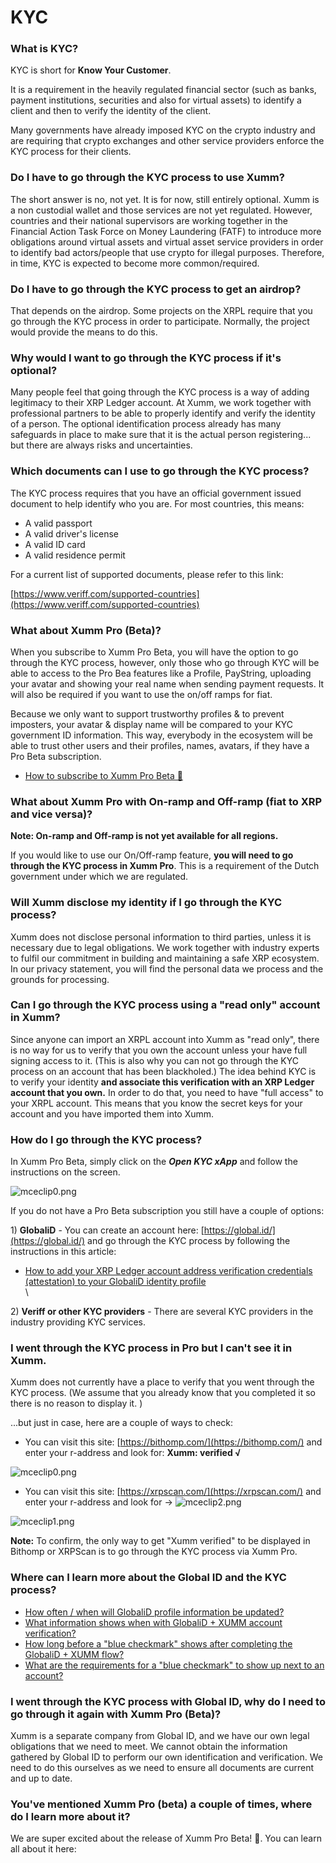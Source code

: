 # KYC

### **What is KYC?**

KYC is short for **Know Your Customer**.

It is a requirement in the heavily regulated financial sector (such as banks, payment institutions, securities and also for virtual assets) to identify a client and then to verify the identity of the client.

Many governments have already imposed KYC on the crypto industry and are requiring that crypto exchanges and other service providers enforce the KYC process for their clients.&#x20;

&#x20;

### **Do I have to go through the KYC process to use Xumm?**

The short answer is no, not yet. It is for now, still entirely optional. Xumm is a non custodial wallet and those services are not yet regulated. However, countries and their national supervisors are working together in the Financial Action Task Force on Money Laundering (FATF) to introduce more obligations around virtual assets and virtual asset service providers in order to identify bad actors/people that use crypto for illegal purposes. Therefore, in time, KYC is expected to become more common/required.&#x20;

&#x20;

### **Do I have to go through the KYC process to get an airdrop?**

That depends on the airdrop. Some projects on the XRPL require that you go through the KYC process in order to participate. Normally, the project would provide the means to do this.

&#x20;

### **Why would I want to go through the KYC process if it's optional?**&#x20;

Many people feel that going through the KYC process is a way of adding legitimacy to their XRP Ledger account. At Xumm, we work together with professional partners to be able to properly identify and verify the identity of a person. The optional identification process already has many safeguards in place to make sure that it is the actual person registering... but there are always risks and uncertainties.

&#x20;

### **Which documents can I use to go through the KYC process?**

The KYC process requires that you have an official government issued document to help identify who you are. For most countries, this means:

* A valid passport
* A valid driver's license
* A valid ID card
* A valid residence permit

For a current list of supported documents, please refer to this link:

[https://www.veriff.com/supported-countries](https://www.veriff.com/supported-countries)

&#x20;

### **What about Xumm Pro (Beta)?**&#x20;

When you subscribe to Xumm Pro Beta, you will have the option to go through the KYC process, however, only those who go through KYC will be able to access to the Pro Bea features like a Profile, PayString, uploading your avatar and showing your real name when sending payment requests. It will also be required if you want to use the on/off ramps for fiat.&#x20;

Because we only want to support trustworthy profiles & to prevent imposters, your avatar & display name will be compared to your KYC government ID information. This way, everybody in the ecosystem will be able to trust other users and their profiles, names, avatars, if they have a Pro Beta subscription.

* [How to subscribe to Xumm Pro Beta 🎉](https://support.xumm.app/hc/en-us/articles/6138022550418)

### **What about Xumm Pro with On-ramp and Off-ramp (fiat to XRP and vice versa)?**&#x20;

**Note: On-ramp and Off-ramp is not yet available for all regions.**

If you would like to use our On/Off-ramp feature, **you will need to go through the KYC process in Xumm Pro**. This is a requirement of the Dutch government under which we are regulated.

&#x20;

### **Will Xumm disclose my identity if I go through the KYC process?**

Xumm does not disclose personal information to third parties, unless it is necessary due to legal obligations. We work together with industry experts to fulfil our commitment in building and maintaining a safe XRP ecosystem. In our privacy statement, you will find the personal data we process and the grounds for processing.&#x20;

&#x20;

### **Can I go through the KYC process using a "read only" account in Xumm?**

Since anyone can import an XRPL account into Xumm as "read only", there is no way for us to verify that you own the account unless your have full signing access to it. (This is also why you can not go through the KYC process on an account that has been blackholed.) The idea behind KYC is to verify your identity **and associate this verification with an XRP Ledger account that you own.** In order to do that, you need to have "full access" to your XRPL account. This means that you know the secret keys for your account and you have imported them into Xumm. &#x20;

&#x20;

### **How do I go through the KYC process?**

In Xumm Pro Beta, simply click on the _**Open KYC xApp**_ and follow the instructions on the screen.

![mceclip0.png](https://drtc9zr.dlvr.cloud/hc/article\_attachments/6142051194770/mceclip0.png)

If you do not have a Pro Beta subscription you still have a couple of  options:

1\) **GlobaliD** - You can create an account here: [https://global.id/](https://global.id/) and go through the KYC process by following the instructions in this article:

* [How to add your XRP Ledger account address verification credentials (attestation) to your GlobaliD identity profile](https://support.xumm.app/hc/en-us/articles/4403121678226)\
  \


2\) **Veriff or other KYC providers** - There are several KYC providers in the industry providing KYC services.

&#x20;

### **I went through the KYC process in Pro but I can't see it in Xumm.**

Xumm does not currently have a place to verify that you went through the KYC process. (We assume that you already know that you completed it so there is no reason to display it. )

...but just in case, here are a couple of ways to check:

* You can visit this site: [https://bithomp.com/](https://bithomp.com/) and enter your r-address and look for:  **Xumm: verified √**&#x20;

&#x20;

![mceclip0.png](https://drtc9zr.dlvr.cloud/hc/article\_attachments/4475742938002/mceclip0.png)

* You can visit this site: [https://xrpscan.com/](https://xrpscan.com/) and enter your r-address and look for ->                          ![mceclip2.png](https://drtc9zr.dlvr.cloud/hc/article\_attachments/4475788481810/mceclip2.png)

![mceclip1.png](https://drtc9zr.dlvr.cloud/hc/article\_attachments/4475804425234/mceclip1.png)

**Note:**  To confirm, the only way to get "Xumm verified" to be displayed in Bithomp or XRPScan is to go through the KYC process via Xumm Pro.

&#x20;

### **Where can I learn more about the Global ID and the KYC process?**

* [How often / when will GlobaliD profile information be updated?](https://support.xumm.app/hc/en-us/articles/4403121627794)
* [What information shows when with GlobaliD + XUMM account verification?](https://support.xumm.app/hc/en-us/articles/4403121619218)
* [How long before a "blue checkmark" shows after completing the GlobaliD + XUMM flow?](https://support.xumm.app/hc/en-us/articles/4403113347218)
* [What are the requirements for a "blue checkmark" to show up next to an account?](https://support.xumm.app/hc/en-us/articles/4403113276946)

&#x20;

### **I went through the KYC process with Global ID, why do I need to go through it again with Xumm Pro (Beta)?**

Xumm is a separate company from Global ID, and we have our own legal obligations that we need to meet. We cannot obtain the information gathered by Global ID to perform our own identification and verification. We need to do this ourselves as we need to ensure all documents are current and up to date.

&#x20;

### **You've mentioned Xumm Pro (beta) a couple of times, where do I learn more about it?**

We are super excited about the release of Xumm Pro Beta! 🎉. You can learn all about it here:
